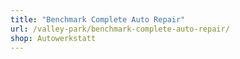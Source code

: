 ```yaml
---
title: "Benchmark Complete Auto Repair"
url: /valley-park/benchmark-complete-auto-repair/
shop: Autowerkstatt
---
```

